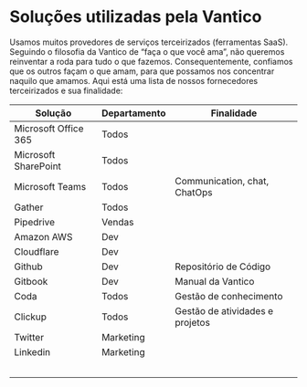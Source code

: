 # Soluções utilizadas pela Vantico

Usamos muitos provedores de serviços terceirizados (ferramentas SaaS). Seguindo o filosofia da Vantico de “faça o que você ama”, não queremos reinventar a roda para tudo o que fazemos. Consequentemente, confiamos que os outros façam o que amam, para que possamos nos concentrar naquilo que amamos. Aqui está uma lista de nossos fornecedores terceirizados e sua finalidade:

| Solução              | Departamento | Finalidade                      |
| -------------------- | ------------ | ------------------------------- |
| Microsoft Office 365 | Todos        |                                 |
| Microsoft SharePoint | Todos        |                                 |
| Microsoft Teams      | Todos        | Communication, chat, ChatOps    |
| Gather               | Todos        |                                 |
| Pipedrive            | Vendas       |                                 |
| Amazon AWS           | Dev          |                                 |
| Cloudflare           | Dev          |                                 |
| Github               | Dev          | Repositório de Código           |
| Gitbook              | Dev          | Manual da Vantico               |
| Coda                 | Todos        | Gestão de conhecimento          |
| Clickup              | Todos        | Gestão de atividades e projetos |
| Twitter              | Marketing    |                                 |
| Linkedin             | Marketing    |                                 |
|                      |              |                                 |
|                      |              |                                 |
|                      |              |                                 |
|                      |              |                                 |
|                      |              |                                 |
